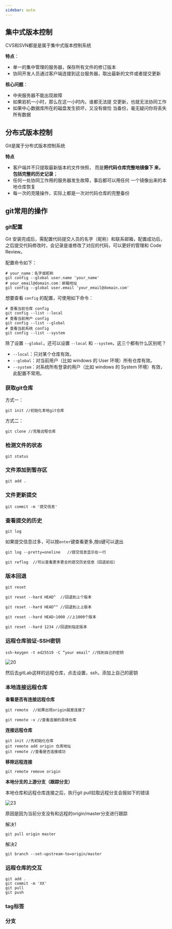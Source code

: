 ```yaml
---
sidebar: auto
---
```


## 集中式版本控制

CVS和SVN都是是属于集中式版本控制系统

**特点**：

- 单一的集中管理的服务器，保存所有文件的修订版本
- 协同开发人员通过客户端连接到这台服务器，取出最新的文件或者提交更新

**核心问题**：

- 中央服务器不能出现故障
- 如果宕机一小时，那么在这一小时内，谁都无法提 交更新，也就无法协同工作
- 如果中心数据库所在的磁盘发生损坏，又没有做恰 当备份，毫无疑问你将丢失所有数据

## 分布式版本控制

Git是属于分布式版本控制系统

**特点**

- 客户端并不只提取最新版本的文件快照， 而是**把代码仓库完整地镜像下 来，包括完整的历史记录**；
- 任何一处协同工作用的服务器发生故障，事后都可以用任何 一个镜像出来的本地仓库恢复
- 每一次的克隆操作，实际上都是一次对代码仓库的完整备份



## git常用的操作

### git配置

Git 安装完成后，需配置代码提交人员的名字（昵称）和联系邮箱，配置成功后，之后提交代码修改时，会记录是谁修改了对应的代码，可以更好的管理和 Code Review。

配置命令如下：

```
# your_name：名字或昵称
git config --global user.name 'your_name'
# your_email@domain.com：邮箱地址
git config --global user.email 'your_email@domain.com'
```

想要查看 `config` 的配置，可使用如下命令：

```
# 查看当前仓库 config
git config --list --local
# 查看当前用户 config
git config --list --global
# 查看当前系统 config
git config --list --system
```

除了设置 `--global`，还可以设置 `--local` 和 `--system`，这三个都有什么区别呢？

- `--local`：只对某个仓库有效。
- `--global`：对当前用户（比如 windows 的 User 环境）所有仓库有效。
- `--system`：对系统所有登录的用户（比如 windows 的 System 环境）有效，此配置不常用。

### 获取git仓库

方式一：

```git
git init //初始化本地git仓库
```

方式二：

```
git clone //克隆远程仓库
```

### 检测文件的状态 

```
git status
```

### 文件添加到暂存区

```
git add .
```

### 文件更新提交

```
git commit -m '提交信息'
```

### 查看提交的历史

```
git log
```

如果提交信息过多，可以按```enter```键查看更多,按```Q```键可以退出

```
git log --pretty=oneline   //提交信息显示在一行
```

```
git reflog  //可以查看更多更全的提交历史信息（回退前后）
```

### 版本回退

```
git reset
```

```
git reset --hard HEAD^  //回退到上个版本
```

```
git reset --hard HEAD^^ //回退到上上版本
```

```
git reset --hard HEAD~1000 //上1000个版本
```

```
git reset --hard 1234 //回退到指定版本
```

### 远程仓库验证-SSH密钥

```
ssh-keygen -t ed25519 -C “your email" //找到自己的密钥
```
![20](/21.png)

然后去gitLab这样的远程仓库，点击设置，ssh，添加上自己的密钥

### 本地连接远程仓库

**查看是否有连接远程仓库**

```
git remote  //如果出现origin就是连接了
```

```
git remote -v //查看连接的具体仓库
```

**连接远程仓库**

```
git init //先初始化仓库
git remote add origin 仓库地址
git remote //查看是否连接成功
```

**移除远程连接**

```
git remote remove origin
```

**本地分支的上游分支（跟踪分支）**

本地仓库和远程仓库连接之后，执行git pull拉取远程分支会报如下的错误

![23](/23.png)

原因是因为当前分支没有和远程的origin/master分支进行跟踪

解决1

```
git pull origin master
```

解决2

```
git branch --set-upstream-to=origin/master
```

### 远程仓库的交互

```
git add .
git commit -m 'XX'
git pull
git push
```

### tag标签



### 分支

